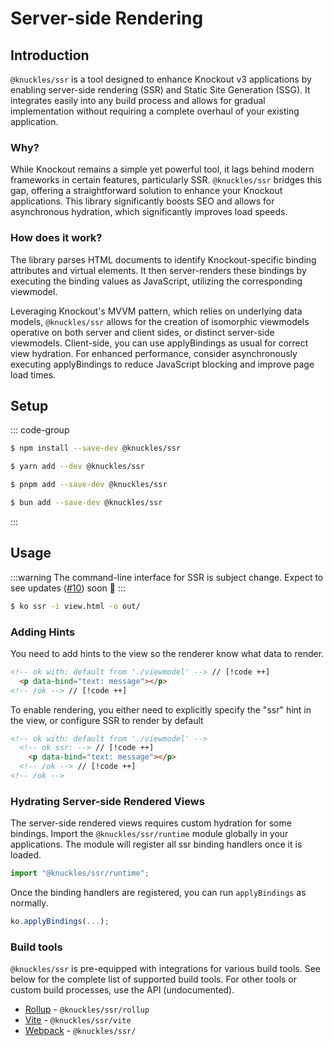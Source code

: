 # Server-side Rendering

## Introduction

`@knuckles/ssr` is a tool designed to enhance Knockout v3 applications by enabling server-side rendering (SSR) and Static Site Generation (SSG). It integrates easily into any build process and allows for gradual implementation without requiring a complete overhaul of your existing application.

### Why?

While Knockout remains a simple yet powerful tool, it lags behind modern frameworks in certain features, particularly SSR. `@knuckles/ssr` bridges this gap, offering a straightforward solution to enhance your Knockout applications. This library significantly boosts SEO and allows for asynchronous hydration, which significantly improves load speeds.

### How does it work?

The library parses HTML documents to identify Knockout-specific binding attributes and virtual elements. It then server-renders these bindings by executing the binding values as JavaScript, utilizing the corresponding viewmodel.

Leveraging Knockout's MVVM pattern, which relies on underlying data models, `@knuckles/ssr` allows for the creation of isomorphic viewmodels operative on both server and client sides, or distinct server-side viewmodels. Client-side, you can use applyBindings as usual for correct view hydration. For enhanced performance, consider asynchronously executing applyBindings to reduce JavaScript blocking and improve page load times.

## Setup

::: code-group

```sh [npm]
$ npm install --save-dev @knuckles/ssr
```

```sh [yarn]
$ yarn add --dev @knuckles/ssr
```

```sh [pnpm]
$ pnpm add --save-dev @knuckles/ssr
```

```sh [bun]
$ bun add --save-dev @knuckles/ssr
```

:::

## Usage

:::warning
The command-line interface for SSR is subject change. Expect to see updates ([#10]) soon 👀
:::

```sh
$ ko ssr -i view.html -o out/
```

### Adding Hints

You need to add hints to the view so the renderer know what data to render.

<!-- prettier-ignore -->
```html
<!-- ok with: default from './viewmodel' --> // [!code ++]
  <p data-bind="text: message"></p>
<!-- /ok --> // [!code ++]
```

To enable rendering, you either need to explicitly specify the "ssr" hint in the view, or configure SSR to render by default

<!-- prettier-ignore -->
```html
<!-- ok with: default from './viewmodel' -->
  <!-- ok ssr: --> // [!code ++]
    <p data-bind="text: message"></p>
  <!-- /ok --> // [!code ++]
<!-- /ok -->
```

### Hydrating Server-side Rendered Views

The server-side rendered views requires custom hydration for some bindings. Import the `@knuckles/ssr/runtime` module globally in your applications. The module will register all ssr binding handlers once it is loaded.

```js
import "@knuckles/ssr/runtime";
```

Once the binding handlers are registered, you can run `applyBindings` as normally.

```js
ko.applyBindings(...);
```

### Build tools

`@knuckles/ssr` is pre-equipped with integrations for various build tools. See below for the complete list of supported build tools. For other tools or custom build processes, use the API (undocumented).

- [Rollup](https://rollupjs.org/) - `@knuckles/ssr/rollup`
- [Vite](https://vitejs.dev/) - `@knuckles/ssr/vite`
- [Webpack](https://webpack.js.org/) - `@knuckles/ssr/`

[#10]: https://github.com/tscpp/knuckles/issues/10
